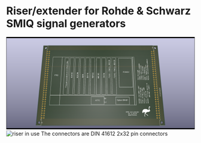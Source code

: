 # Riser/extender for Rohde & Schwarz SMIQ signal generators

![Screenshot_3d_render](riser.png)
![riser in use](riser.jpg)
The connectors are DIN 41612 2x32 pin connectors
